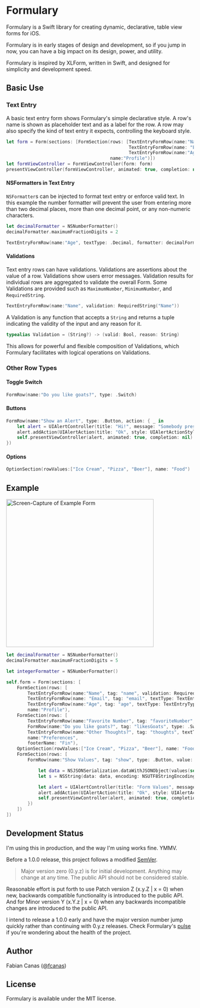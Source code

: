 # Formulary

Formulary is a Swift library for creating dynamic, declarative, table view forms for iOS.

Formulary is in early stages of design and development, so if you jump in now, you can have a big impact on its design, power, and utility.

Formulary is inspired by XLForm, written in Swift, and designed for simplicity and development speed.

## Basic Use

### Text Entry

A basic text entry form shows Formulary's simple declarative style. A row's name is shown as placeholder text and as a label for the row. A row may also specify the kind of text entry it expects, controlling the keyboard style.

```swift
let form = Form(sections: [FormSection(rows: [TextEntryFormRow(name:"Name"),
                                              TextEntryFormRow(name: "Email", textType: TextEntryType.Email),
                                              TextEntryFormRow(name:"Age", textType: TextEntryType.Number)],
                                       name:"Profile")])
let formViewController = FormViewController(form: form)
presentViewController(formViewController, animated: true, completion: nil)
```

#### NSFormatters in Text Entry 

`NSFormatter`s can be injected to format text entry or enforce valid text. In this example the number formatter will prevent the user from entering more than two decimal places, more than one decimal point, or any non-numeric characters.

```swift
let decimalFormatter = NSNumberFormatter()
decimalFormatter.maximumFractionDigits = 2

TextEntryFormRow(name:"Age", textType: .Decimal, formatter: decimalFormatter)
```

#### Validations

Text entry rows can have validations. Validations are assertions about the value of a row. 
Validations show users error messages. Validation results for individual rows are aggregated to validate the overall Form.
Some Validations are provided such as `MaximumNumber`, `MinimumNumber`, and `RequiredString`. 

```swift
TextEntryFormRow(name:"Name", validation: RequiredString("Name"))
```

A Validation is any function that accepts a `String` and returns a tuple indicating the validity of the input and any reason for it.

```swift
typealias Validation = (String?) -> (valid: Bool, reason: String)
```

This allows for powerful and flexible composition of Validations, which Formulary facilitates with logical operations on Validations.

### Other Row Types

#### Toggle Switch

```swift
FormRow(name:"Do you like goats?", type: .Switch)
```

#### Buttons

```swift
FormRow(name:"Show an Alert", type: .Button, action: { _ in
    let alert = UIAlertController(title: "Hi!", message: "Somebody pressed a button.", preferredStyle: UIAlertControllerStyle.Alert)
    alert.addAction(UIAlertAction(title: "Ok", style: UIAlertActionStyle.Default, handler: nil))
    self.presentViewController(alert, animated: true, completion: nil)
})
```

#### Options

```swift
OptionSection(rowValues:["Ice Cream", "Pizza", "Beer"], name: "Food")
```

## Example

<img src="https://raw.github.com/fcanas/Formulary/master/Screenshots/animated-capture.gif" alt="Screen-Capture of Example Form" width="396" />
<!--![](/Screenshots/animated-capture.gif)-->

```swift
let decimalFormatter = NSNumberFormatter()
decimalFormatter.maximumFractionDigits = 5

let integerFormatter = NSNumberFormatter()

self.form = Form(sections: [
    FormSection(rows: [
        TextEntryFormRow(name:"Name", tag: "name", validation: RequiredString("Name")),
        TextEntryFormRow(name: "Email", tag: "email", textType: TextEntryType.Email),
        TextEntryFormRow(name:"Age", tag: "age", textType: TextEntryType.Number, validation: MinimumNumber("Age", 13), formatter: integerFormatter)],
        name:"Profile"),
    FormSection(rows: [
        TextEntryFormRow(name:"Favorite Number", tag: "favoriteNumber", value: nil, textType: .Decimal, validation: MinimumNumber("Your favorite number", 47) && MaximumNumber("Your favorite number", 47), formatter: decimalFormatter),
        FormRow(name:"Do you like goats?", tag: "likesGoats", type: .Switch, value: false),
        TextEntryFormRow(name:"Other Thoughts?", tag: "thoughts", textType: .Plain),],
        name:"Preferences",
        footerName: "Fin"),
    OptionSection(rowValues:["Ice Cream", "Pizza", "Beer"], name: "Food", value: ["Pizza", "Ice Cream"]),
    FormSection(rows: [
        FormRow(name:"Show Values", tag: "show", type: .Button, value: nil, action: { _ in

            let data = NSJSONSerialization.dataWithJSONObject(values(self.form), options: nil, error: nil)!
            let s = NSString(data: data, encoding: NSUTF8StringEncoding)

            let alert = UIAlertController(title: "Form Values", message: s as? String, preferredStyle: UIAlertControllerStyle.Alert)
            alert.addAction(UIAlertAction(title: "Ok", style: UIAlertActionStyle.Default, handler: nil))
            self.presentViewController(alert, animated: true, completion: nil)
        })
    ])
])
```

## Development Status

I'm using this in production, and the way I'm using works fine. YMMV.

Before a 1.0.0 release, this project follows a modified [SemVer](http://semver.org/).

> Major version zero (0.y.z) is for initial development. Anything may change at any time. The public API should not be considered stable.

Reasonable effort is put forth to use Patch version Z (x.y.Z | x = 0) when new, backwards compatible functionality is introduced to the public API. And for Minor version Y (x.Y.z | x = 0) when any backwards incompatible changes are introduced to the public API.

I intend to release a 1.0.0 early and have the major version number jump quickly rather than continuing with 0.y.z releases. Check Formulary's [pulse](https://github.com/fcanas/Formulary/pulse) if you're wondering about the health of the project.

## Author

Fabian Canas ([@fcanas](http://twitter.com/fcanas))

## License

Formulary is available under the MIT license.
